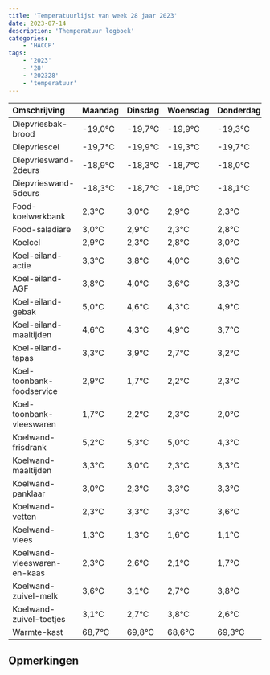 ```yaml
---
title: 'Temperatuurlijst van week 28 jaar 2023'
date: 2023-07-14
description: 'Themperatuur logboek'
categories:
    - 'HACCP'
tags:
    - '2023'
    - '28'
    - '202328'
    - 'temperatuur'
---
```

|Omschrijving|Maandag|Dinsdag|Woensdag|Donderdag|Vrijdag|Zaterdag|Zondag|
|:---|:---|:---|:---|:---|:---|:---|:---|
|Diepvriesbak-brood|-19,0°C|-19,7°C|-19,9°C|-19,3°C|-19,7°C| | |
|Diepvriescel|-19,7°C|-19,9°C|-19,3°C|-19,7°C|-19,0°C| | |
|Diepvrieswand-2deurs|-18,9°C|-18,3°C|-18,7°C|-18,0°C|-18,1°C| | |
|Diepvrieswand-5deurs|-18,3°C|-18,7°C|-18,0°C|-18,1°C|-18,7°C| | |
|Food-koelwerkbank|2,3°C|3,0°C|2,9°C|2,3°C|2,8°C| | |
|Food-saladiare|3,0°C|2,9°C|2,3°C|2,8°C|3,0°C| | |
|Koelcel|2,9°C|2,3°C|2,8°C|3,0°C|2,6°C| | |
|Koel-eiland-actie|3,3°C|3,8°C|4,0°C|3,6°C|3,3°C| | |
|Koel-eiland-AGF|3,8°C|4,0°C|3,6°C|3,3°C|3,9°C| | |
|Koel-eiland-gebak|5,0°C|4,6°C|4,3°C|4,9°C|3,7°C| | |
|Koel-eiland-maaltijden|4,6°C|4,3°C|4,9°C|3,7°C|4,2°C| | |
|Koel-eiland-tapas|3,3°C|3,9°C|2,7°C|3,2°C|3,3°C| | |
|Koel-toonbank-foodservice|2,9°C|1,7°C|2,2°C|2,3°C|2,0°C| | |
|Koel-toonbank-vleeswaren|1,7°C|2,2°C|2,3°C|2,0°C|1,3°C| | |
|Koelwand-frisdrank|5,2°C|5,3°C|5,0°C|4,3°C|5,3°C| | |
|Koelwand-maaltijden|3,3°C|3,0°C|2,3°C|3,3°C|3,3°C| | |
|Koelwand-panklaar|3,0°C|2,3°C|3,3°C|3,3°C|3,6°C| | |
|Koelwand-vetten|2,3°C|3,3°C|3,3°C|3,6°C|3,1°C| | |
|Koelwand-vlees|1,3°C|1,3°C|1,6°C|1,1°C|0,7°C| | |
|Koelwand-vleeswaren-en-kaas|2,3°C|2,6°C|2,1°C|1,7°C|2,8°C| | |
|Koelwand-zuivel-melk|3,6°C|3,1°C|2,7°C|3,8°C|2,6°C| | |
|Koelwand-zuivel-toetjes|3,1°C|2,7°C|3,8°C|2,6°C|3,3°C| | |
|Warmte-kast|68,7°C|69,8°C|68,6°C|69,3°C|69,8°C| | |

## Opmerkingen


